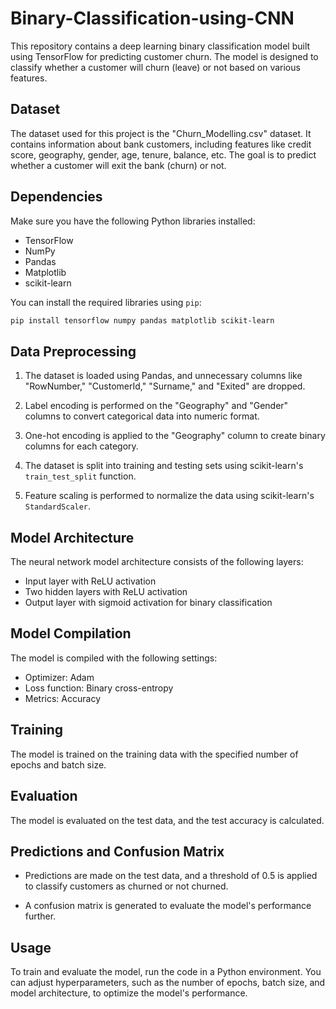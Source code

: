 ﻿# Binary-Classification-using-CNN

This repository contains a deep learning binary classification model built using TensorFlow for predicting customer churn. The model is designed to classify whether a customer will churn (leave) or not based on various features.

## Dataset

The dataset used for this project is the "Churn_Modelling.csv" dataset. It contains information about bank customers, including features like credit score, geography, gender, age, tenure, balance, etc. The goal is to predict whether a customer will exit the bank (churn) or not.

## Dependencies

Make sure you have the following Python libraries installed:

- TensorFlow
- NumPy
- Pandas
- Matplotlib
- scikit-learn

You can install the required libraries using `pip`:

```bash
pip install tensorflow numpy pandas matplotlib scikit-learn
```

## Data Preprocessing

1. The dataset is loaded using Pandas, and unnecessary columns like "RowNumber," "CustomerId," "Surname," and "Exited" are dropped.

2. Label encoding is performed on the "Geography" and "Gender" columns to convert categorical data into numeric format.

3. One-hot encoding is applied to the "Geography" column to create binary columns for each category.

4. The dataset is split into training and testing sets using scikit-learn's `train_test_split` function.

5. Feature scaling is performed to normalize the data using scikit-learn's `StandardScaler`.

## Model Architecture

The neural network model architecture consists of the following layers:

- Input layer with ReLU activation
- Two hidden layers with ReLU activation
- Output layer with sigmoid activation for binary classification

## Model Compilation

The model is compiled with the following settings:

- Optimizer: Adam
- Loss function: Binary cross-entropy
- Metrics: Accuracy

## Training

The model is trained on the training data with the specified number of epochs and batch size.

## Evaluation

The model is evaluated on the test data, and the test accuracy is calculated.

## Predictions and Confusion Matrix

- Predictions are made on the test data, and a threshold of 0.5 is applied to classify customers as churned or not churned.

- A confusion matrix is generated to evaluate the model's performance further.

## Usage

To train and evaluate the model, run the code in a Python environment. You can adjust hyperparameters, such as the number of epochs, batch size, and model architecture, to optimize the model's performance.

